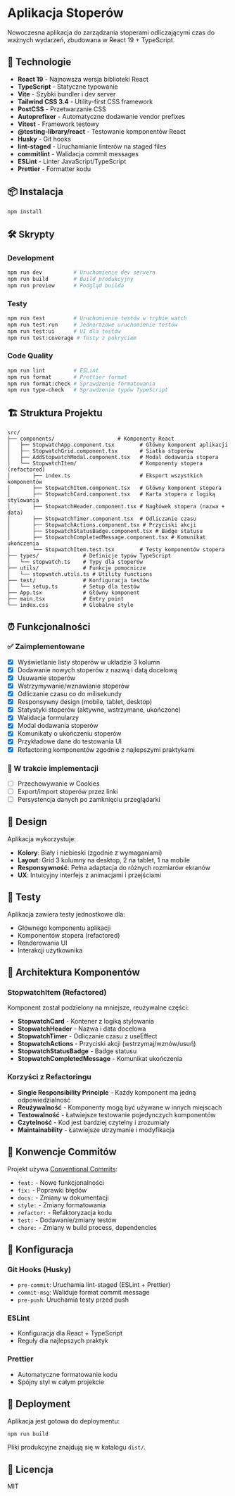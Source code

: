 # Aplikacja Stoperów

Nowoczesna aplikacja do zarządzania stoperami odliczającymi czas do ważnych wydarzeń, zbudowana w React 19 + TypeScript.

## 🚀 Technologie

- **React 19** - Najnowsza wersja biblioteki React
- **TypeScript** - Statyczne typowanie
- **Vite** - Szybki bundler i dev server
- **Tailwind CSS 3.4** - Utility-first CSS framework
- **PostCSS** - Przetwarzanie CSS
- **Autoprefixer** - Automatyczne dodawanie vendor prefixes
- **Vitest** - Framework testowy
- **@testing-library/react** - Testowanie komponentów React
- **Husky** - Git hooks
- **lint-staged** - Uruchamianie linterów na staged files
- **commitlint** - Walidacja commit messages
- **ESLint** - Linter JavaScript/TypeScript
- **Prettier** - Formatter kodu

## 📦 Instalacja

```bash
npm install
```

## 🛠️ Skrypty

### Development

```bash
npm run dev          # Uruchomienie dev servera
npm run build        # Build produkcyjny
npm run preview      # Podgląd builda
```

### Testy

```bash
npm run test         # Uruchomienie testów w trybie watch
npm run test:run     # Jednorazowe uruchomienie testów
npm run test:ui      # UI dla testów
npm run test:coverage # Testy z pokryciem
```

### Code Quality

```bash
npm run lint         # ESLint
npm run format       # Prettier format
npm run format:check # Sprawdzenie formatowania
npm run type-check   # Sprawdzenie typów TypeScript
```

## 🏗️ Struktura Projektu

```
src/
├── components/                    # Komponenty React
│   ├── StopwatchApp.component.tsx        # Główny komponent aplikacji
│   ├── StopwatchGrid.component.tsx       # Siatka stoperów
│   ├── AddStopwatchModal.component.tsx   # Modal dodawania stopera
│   └── StopwatchItem/                    # Komponenty stopera (refactored)
│       ├── index.ts                      # Eksport wszystkich komponentów
│       ├── StopwatchItem.component.tsx   # Główny komponent stopera
│       ├── StopwatchCard.component.tsx   # Karta stopera z logiką stylowania
│       ├── StopwatchHeader.component.tsx # Nagłówek stopera (nazwa + data)
│       ├── StopwatchTimer.component.tsx  # Odliczanie czasu
│       ├── StopwatchActions.component.tsx # Przyciski akcji
│       ├── StopwatchStatusBadge.component.tsx # Badge statusu
│       ├── StopwatchCompletedMessage.component.tsx # Komunikat ukończenia
│       └── StopwatchItem.test.tsx        # Testy komponentów stopera
├── types/              # Definicje typów TypeScript
│   └── stopwatch.ts    # Typy dla stoperów
├── utils/              # Funkcje pomocnicze
│   └── stopwatch.utils.ts # Utility functions
├── test/               # Konfiguracja testów
│   └── setup.ts        # Setup dla testów
├── App.tsx             # Główny komponent
├── main.tsx            # Entry point
└── index.css           # Globalne style
```

## ⏰ Funkcjonalności

### ✅ Zaimplementowane

- [x] Wyświetlanie listy stoperów w układzie 3 kolumn
- [x] Dodawanie nowych stoperów z nazwą i datą docelową
- [x] Usuwanie stoperów
- [x] Wstrzymywanie/wznawianie stoperów
- [x] Odliczanie czasu co do milisekundy
- [x] Responsywny design (mobile, tablet, desktop)
- [x] Statystyki stoperów (aktywne, wstrzymane, ukończone)
- [x] Walidacja formularzy
- [x] Modal dodawania stoperów
- [x] Komunikaty o ukończeniu stoperów
- [x] Przykładowe dane do testowania UI
- [x] Refactoring komponentów zgodnie z najlepszymi praktykami

### 🔄 W trakcie implementacji

- [ ] Przechowywanie w Cookies
- [ ] Export/import stoperów przez linki
- [ ] Persystencja danych po zamknięciu przeglądarki

## 🎨 Design

Aplikacja wykorzystuje:

- **Kolory**: Biały i niebieski (zgodnie z wymaganiami)
- **Layout**: Grid 3 kolumny na desktop, 2 na tablet, 1 na mobile
- **Responsywność**: Pełna adaptacja do różnych rozmiarów ekranów
- **UX**: Intuicyjny interfejs z animacjami i przejściami

## 🧪 Testy

Aplikacja zawiera testy jednostkowe dla:

- Głównego komponentu aplikacji
- Komponentów stopera (refactored)
- Renderowania UI
- Interakcji użytkownika

## 🔧 Architektura Komponentów

### StopwatchItem (Refactored)

Komponent został podzielony na mniejsze, reużywalne części:

- **StopwatchCard** - Kontener z logiką stylowania
- **StopwatchHeader** - Nazwa i data docelowa
- **StopwatchTimer** - Odliczanie czasu z useEffect
- **StopwatchActions** - Przyciski akcji (wstrzymaj/wznów/usuń)
- **StopwatchStatusBadge** - Badge statusu
- **StopwatchCompletedMessage** - Komunikat ukończenia

### Korzyści z Refactoringu

- **Single Responsibility Principle** - Każdy komponent ma jedną odpowiedzialność
- **Reużywalność** - Komponenty mogą być używane w innych miejscach
- **Testowalność** - Łatwiejsze testowanie pojedynczych komponentów
- **Czytelność** - Kod jest bardziej czytelny i zrozumiały
- **Maintainability** - Łatwiejsze utrzymanie i modyfikacja

## 📝 Konwencje Commitów

Projekt używa [Conventional Commits](https://www.conventionalcommits.org/):

- `feat:` - Nowe funkcjonalności
- `fix:` - Poprawki błędów
- `docs:` - Zmiany w dokumentacji
- `style:` - Zmiany formatowania
- `refactor:` - Refaktoryzacja kodu
- `test:` - Dodawanie/zmiany testów
- `chore:` - Zmiany w build process, dependencies

## 🔧 Konfiguracja

### Git Hooks (Husky)

- `pre-commit`: Uruchamia lint-staged (ESLint + Prettier)
- `commit-msg`: Waliduje format commit message
- `pre-push`: Uruchamia testy przed push

### ESLint

- Konfiguracja dla React + TypeScript
- Reguły dla najlepszych praktyk

### Prettier

- Automatyczne formatowanie kodu
- Spójny styl w całym projekcie

## 🚀 Deployment

Aplikacja jest gotowa do deploymentu:

```bash
npm run build
```

Pliki produkcyjne znajdują się w katalogu `dist/`.

## 📄 Licencja

MIT
